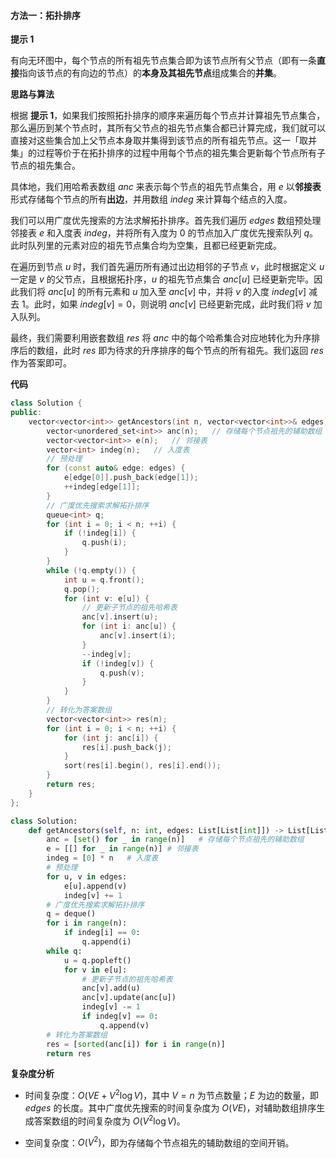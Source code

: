 #### 方法一：拓扑排序

**提示 $1$**

有向无环图中，每个节点的所有祖先节点集合即为该节点所有父节点（即有一条**直接**指向该节点的有向边的节点）的**本身及其祖先节点**组成集合的**并集**。

**思路与算法**

根据 **提示 $1$**，如果我们按照拓扑排序的顺序来遍历每个节点并计算祖先节点集合，那么遍历到某个节点时，其所有父节点的祖先节点集合都已计算完成，我们就可以直接对这些集合加上父节点本身取并集得到该节点的所有祖先节点。这一「取并集」的过程等价于在拓扑排序的过程中用每个节点的祖先集合更新每个节点所有子节点的祖先集合。

具体地，我们用哈希表数组 $\textit{anc}$ 来表示每个节点的祖先节点集合，用 $e$ 以**邻接表**形式存储每个节点的所有**出边**，并用数组 $\textit{indeg}$ 来计算每个结点的入度。

我们可以用广度优先搜索的方法求解拓扑排序。首先我们遍历 $\textit{edges}$ 数组预处理邻接表 $e$ 和入度表 $\textit{indeg}$，并将所有入度为 $0$ 的节点加入广度优先搜索队列 $q$。此时队列里的元素对应的祖先节点集合均为空集，且都已经更新完成。

在遍历到节点 $u$ 时，我们首先遍历所有通过出边相邻的子节点 $v$，此时根据定义 $u$ 一定是 $v$ 的父节点，且根据拓扑序，$u$ 的祖先节点集合 $\textit{anc}[u]$ 已经更新完毕。因此我们将 $\textit{anc}[u]$ 的所有元素和 $u$ 加入至 $\textit{anc}[v]$ 中，并将 $v$ 的入度 $\textit{indeg}[v]$ 减去 $1$。此时，如果 $\textit{indeg}[v] = 0$，则说明 $\textit{anc}[v]$ 已经更新完成，此时我们将 $v$ 加入队列。

最终，我们需要利用嵌套数组 $\textit{res}$ 将 $\textit{anc}$ 中的每个哈希集合对应地转化为升序排序后的数组，此时 $\textit{res}$ 即为待求的升序排序的每个节点的所有祖先。我们返回 $\textit{res}$ 作为答案即可。

**代码**

```C++ [sol1-C++]
class Solution {
public:
    vector<vector<int>> getAncestors(int n, vector<vector<int>>& edges) {
        vector<unordered_set<int>> anc(n);   // 存储每个节点祖先的辅助数组
        vector<vector<int>> e(n);   // 邻接表
        vector<int> indeg(n);   // 入度表
        // 预处理
        for (const auto& edge: edges) {
            e[edge[0]].push_back(edge[1]);
            ++indeg[edge[1]];
        }
        // 广度优先搜索求解拓扑排序
        queue<int> q;
        for (int i = 0; i < n; ++i) {
            if (!indeg[i]) {
                q.push(i);
            }
        }
        while (!q.empty()) {
            int u = q.front();
            q.pop();
            for (int v: e[u]) {
                // 更新子节点的祖先哈希表
                anc[v].insert(u);
                for (int i: anc[u]) {
                    anc[v].insert(i);
                }
                --indeg[v];
                if (!indeg[v]) {
                    q.push(v);
                }
            }
        }
        // 转化为答案数组
        vector<vector<int>> res(n);
        for (int i = 0; i < n; ++i) {
            for (int j: anc[i]) {
                res[i].push_back(j);
            }
            sort(res[i].begin(), res[i].end());
        }
        return res;
    }
};
```


```Python [sol1-Python3]
class Solution:
    def getAncestors(self, n: int, edges: List[List[int]]) -> List[List[int]]:
        anc = [set() for _ in range(n)]   # 存储每个节点祖先的辅助数组
        e = [[] for _ in range(n)] # 邻接表
        indeg = [0] * n   # 入度表
        # 预处理
        for u, v in edges:
            e[u].append(v)
            indeg[v] += 1
        # 广度优先搜索求解拓扑排序
        q = deque()
        for i in range(n):
            if indeg[i] == 0:
                q.append(i)
        while q:
            u = q.popleft()
            for v in e[u]:
                # 更新子节点的祖先哈希表
                anc[v].add(u)
                anc[v].update(anc[u])
                indeg[v] -= 1
                if indeg[v] == 0:
                    q.append(v)
        # 转化为答案数组
        res = [sorted(anc[i]) for i in range(n)]        
        return res
```


**复杂度分析**

- 时间复杂度：$O(VE + V^2 \log V)$，其中 $V = n$ 为节点数量；$E$ 为边的数量，即 $\textit{edges}$ 的长度。其中广度优先搜索的时间复杂度为 $O(VE)$，对辅助数组排序生成答案数组的时间复杂度为 $O(V^2 \log V)$。

- 空间复杂度：$O(V^2)$，即为存储每个节点祖先的辅助数组的空间开销。